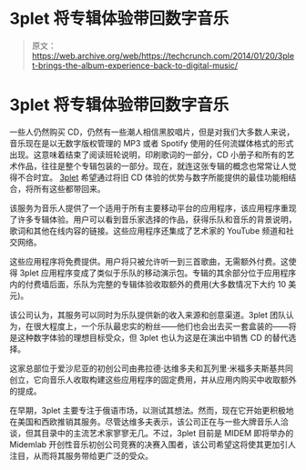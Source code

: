 # 3plet 将专辑体验带回数字音乐

> 原文：<https://web.archive.org/web/https://techcrunch.com/2014/01/20/3plet-brings-the-album-experience-back-to-digital-music/>

# 3plet 将专辑体验带回数字音乐

一些人仍然购买 CD，仍然有一些潮人相信黑胶唱片，但是对我们大多数人来说，音乐现在是以无数字版权管理的 MP3 或者 Spotify 使用的任何流媒体格式的形式出现。这意味着结束了阅读班轮说明，印刷歌词的一部分，CD 小册子和所有的艺术作品，往往是整个专辑包装的一部分。现在，就连这张专辑的概念也常常让人觉得不合时宜。 [3plet](https://web.archive.org/web/20230319174001/http://www.3plet.com/en/) 希望通过将旧 CD 体验的优势与数字所能提供的最佳功能相结合，将所有这些都带回来。

该服务为音乐人提供了一个适用于所有主要移动平台的应用程序，该应用程序重现了许多专辑体验。用户可以看到音乐家选择的作品，获得乐队和音乐的背景说明，歌词和其他在线内容的链接。这些应用程序还集成了艺术家的 YouTube 频道和社交网络。

这些应用程序将免费提供。用户将只被允许听一到三首歌曲，无需额外付费。这使得 3plet 应用程序变成了类似于乐队的移动演示包。专辑的其余部分位于应用程序内的付费墙后面，乐队为完整的专辑体验收取额外的费用(大多数情况下大约 10 美元)。

该公司认为，其服务可以同时为乐队提供新的收入来源和创意渠道。3plet 团队认为，在很大程度上，一个乐队最忠实的粉丝——他们也会出去买一套盒装的——将是这种数字体验的理想目标受众，但 3plet 也认为这是在演出中销售 CD 的替代选择。

这家总部位于爱沙尼亚的初创公司由弗拉德·达维多夫和瓦列里·米福多夫斯基共同创立，它向音乐人收取构建这些应用程序的固定费用，并从应用内购买中收取额外的提成。

在早期，3plet 主要专注于俄语市场，以测试其想法。然而，现在它开始更积极地在美国和西欧推销其服务。尽管达维多夫表示，该公司正在与一些大牌音乐人洽谈，但其目录中的主流艺术家寥寥无几。不过，3plet 目前是 MIDEM 即将举办的 Midemlab 开创性音乐初创公司竞赛的决赛入围者，该公司希望这将使其更加引人注目，从而将其服务带给更广泛的受众。